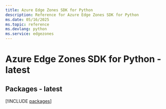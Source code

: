 ```yaml
---
title: Azure Edge Zones SDK for Python
description: Reference for Azure Edge Zones SDK for Python
ms.date: 05/16/2025
ms.topic: reference
ms.devlang: python
ms.service: edgezones
---
```

# Azure Edge Zones SDK for Python - latest
## Packages - latest
[!INCLUDE [packages](edge-zones-index.md)]